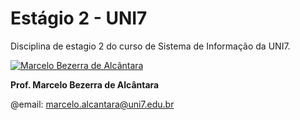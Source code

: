 # Estágio 2 - UNI7

Disciplina de estagio 2 do curso de Sistema de Informação da UNI7.

[![Marcelo Bezerra de Alcântara](https://www.uni7.edu.br/wp-content/uploads/2016/04/Marcelo-Bezerra-de-Alcantara.jpg)](https://www.uni7.edu.br/corpo-docente/marcelo-bezerra-de-alcantara/)

 **Prof. Marcelo Bezerra de Alcântara**
 
 @email: marcelo.alcantara@uni7.edu.br
